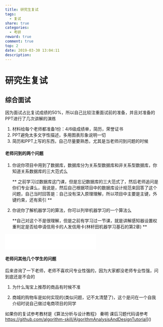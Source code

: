 ```yaml
---
title: 研究生复试
tags:
  - 复试
share: true
categories:
  - 考研
reward: true
comment: true
top: 2
date: 2019-03-30 13:04:11
description:
---
```


# 研究生复试

## 综合面试

因为面试占比复试成绩的50%，所以自己比较注重面试前的准备，并且对准备的PPT进行了几次讲解的演练

1. 材料给每个老师都准备1份：4/6级成绩单，简历，荣誉证书
2. PPT避免太多文字性描述，多用图表形象说明一切
3. 简历和PPT上写的东西，自己尽量要熟悉，尤其是当老师问到问题的时候



#### 老师问到的两个问题

1. 你说你项目中用到了数据库，数据库分为关系型数据库和非关系型数据库，你知道关系数据库的三大范式么

   ** 之前学习过数据库这门课，但是忘记数据库的三大范式了，然后老师追问是你们专业课么，我说是，然后自己根据项目中的数据库设计规范来回答了这个问题，自己当时回答是：自己没有深入原理理解，所以项目中主要是主键，外键约束，还有索引  **

2. 你说你了解机器学习的算法，你可以列举机器学习的一个算法么

   **自己对这个不是很理解，但是之前有学习过一节课，就是讲解感知器设置权重判定是否给申请信用卡的人发信用卡(林轩田机器学习基石的第2章) **

> > <!--more-->

<iframe frameborder="no" border="0" marginwidth="0" marginheight="0" width=298 height=52 src="//music.163.com/outchain/player?type=2&id=506196018&auto=1&height=32"></iframe>



#### 老师问其他几个学生的问题

后来咨询了一下老师，老师不喜欢问专业性强的，因为大家都没老师专业性强，问到底还是不会的

1. 为什么淘宝上推荐的商品有时候不准

2. 商城的购物车是如何实现的(类似问题，记不太清楚了)，这个是问在一个自我介绍时说自己做过电商项目的同学







如果你的复试参考教材是《算法分析与设计教程》 秦明 课后习题代码请参考<https://github.com/algorithm-skill/AlgorithmAnalysisAndDesignTutorial>]()